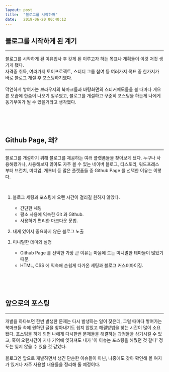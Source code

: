 ```yaml
---
layout: post
title:  "블로그를 시작하며"
date:   2019-06-20 00:40:12
---
```


## 블로그를 시작하게 된 계기

---

블로그를 시작하게 된 이유입사 후 갖게 된 이루고자 하는 목표나 계획들이 이것 저것 생기게 됐다.  
자격증 취득, 여러가지 토이프로젝트, 스터디 그룹 참여 등 여러가지 목표 중 한가지가 바로 블로그 개설 후 포스팅하기였다.  
<br>
막연하게 쌓여가는 브라우저의 북마크들과 바탕화면의 스티커메모들을 볼 때마다 게으른 모습에 한숨이 나오기 일쑤였고, 
블로그를 개설하고 꾸준히 포스팅을 하는게 나에게 동기부여가 될 수 있을거라고 생각했다. 

<br><br><br>

## Github Page, 왜?

---

블로그를 개설하기 위해 블로그를 제공하는 여러 플랫폼들을 찾아보게 됐다. 
누구나 사용해봤거나, 사용해보지 않아도 자주 볼 수 있는 네이버 블로그, 티스토리, 워드프레스 부터 브런치, 미디엄, 개츠비 등 많은 플랫폼들 중 
Github Page 를 선택한 이유는 이렇다.

<br>

 1. 블로그 세팅과 포스팅에 오랜 시간이 걸리길 원하지 않았다.    
    - 간단한 세팅     
    - 평소 사용에 익숙한 Git 과 Github.     
    - 사용하기 편리한 마크다운 문법. 
 
 1. 내게 있어서 중요하지 않은 블로그 노출 
 1. 미니멀한 테마와 설정   
    - Github Page 를 선택한 가장 큰 이유는 마음에 드는 미니멀한 테마들이 많았기 때문.    
    - HTML, CSS 에 익숙해 손쉽게 다가온 세팅과 블로그 커스터마이징.
  
  <br><br><br>
  
  ## 앞으로의 포스팅
  
  ---
  
  개발을 하다보면 한번 발생한 문제는 다시 발생하는 일이 잦은데, 그럴 때마다 쌓여가는 북마크들 속에 원하던 글을 찾아내기도 쉽지 않았고 해결방법을 찾는 시간이 많이 소요됐다. 
  포스팅을 하게 되면 나에게 다시한번 문제들을 해결하는 과정들을 상기시킬 수 있고,  혹여 오랜시간이 지나 기억에 잊혀져도 내가 '이 이슈는 포스팅을 해뒀던 것 같다' 정도는 잊지 않을 수 있을 것 같았다.  
  <br>
  블로그엔 앞으로 개발하면서 생긴 단순한 이슈들이 아닌, 나중에도 찾아 확인해 볼 여지가 있거나 자주 사용할 내용들을 정리해 둘 예정이다.
  
  <br><br><br>